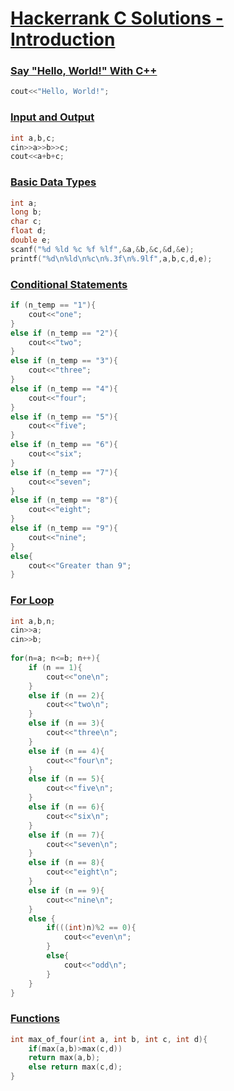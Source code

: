 # [Hackerrank C Solutions - Introduction](https://www.hackerrank.com/domains/cpp?badge_type=cpp&filters%5Bsubdomains%5D%5B%5D=cpp-introduction "C - Introduction")

### [Say "Hello, World!" With C++](https://www.hackerrank.com/challenges/cpp-hello-world/problem?isFullScreen=true "Say 'Hello, World!' With C++")

```cpp
cout<<"Hello, World!";
```
### [Input and Output](https://www.hackerrank.com/challenges/cpp-input-and-output/problem?isFullScreen=true "Input and Output")

```cpp
int a,b,c;
cin>>a>>b>>c;
cout<<a+b+c;
```
### [Basic Data Types](https://www.hackerrank.com/challenges/c-tutorial-basic-data-types/problem?isFullScreen=true "Basic Data Types")

```cpp
int a;
long b;
char c;
float d;
double e;
scanf("%d %ld %c %f %lf",&a,&b,&c,&d,&e);
printf("%d\n%ld\n%c\n%.3f\n%.9lf",a,b,c,d,e);
```

### [Conditional Statements](https://www.hackerrank.com/challenges/c-tutorial-conditional-if-else/problem?isFullScreen=true "Conditional Statements")

```cpp
if (n_temp == "1"){
    cout<<"one";
}
else if (n_temp == "2"){
    cout<<"two";
}
else if (n_temp == "3"){
    cout<<"three";
}
else if (n_temp == "4"){
    cout<<"four";
}
else if (n_temp == "5"){
    cout<<"five";
}
else if (n_temp == "6"){
    cout<<"six";
}
else if (n_temp == "7"){
    cout<<"seven";
}
else if (n_temp == "8"){
    cout<<"eight";
}
else if (n_temp == "9"){
    cout<<"nine";
}
else{
    cout<<"Greater than 9";
}
```

### [For Loop](https://www.hackerrank.com/challenges/c-tutorial-for-loop/problem?isFullScreen=true&h_r=next-challenge&h_v=zen "For Loop")

```cpp
int a,b,n;
cin>>a;
cin>>b;
   
for(n=a; n<=b; n++){ 
    if (n == 1){
        cout<<"one\n";
    }
    else if (n == 2){
        cout<<"two\n";
    }
    else if (n == 3){
        cout<<"three\n";
    }
    else if (n == 4){
        cout<<"four\n";
    }
    else if (n == 5){
        cout<<"five\n";
    }
    else if (n == 6){
        cout<<"six\n";
    }
    else if (n == 7){
        cout<<"seven\n";
    }
    else if (n == 8){
        cout<<"eight\n";
    }
    else if (n == 9){
        cout<<"nine\n";
    }
    else {
        if(((int)n)%2 == 0){
            cout<<"even\n";
        }
        else{
            cout<<"odd\n";
        }
    }    
}
```

### [Functions](https://www.hackerrank.com/challenges/c-tutorial-functions/problem?isFullScreen=true "Functions")

```cpp
int max_of_four(int a, int b, int c, int d){
    if(max(a,b)>max(c,d))
    return max(a,b);
    else return max(c,d);
}
```